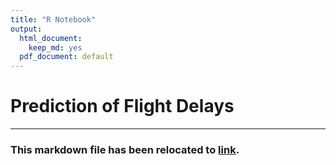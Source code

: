 ```yaml
---
title: "R Notebook"
output:
  html_document:
    keep_md: yes
  pdf_document: default
---
```

# Prediction of Flight Delays

---

### This markdown file has been relocated to [link](scripts/dataviz.md).  

